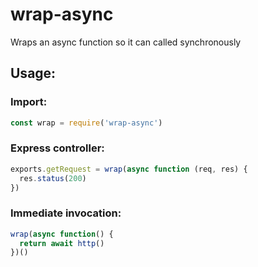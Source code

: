 # wrap-async
Wraps an async function so it can called synchronously

## Usage:

### Import:
```javascript
const wrap = require('wrap-async')
```

### Express controller:
```javascript
exports.getRequest = wrap(async function (req, res) {
  res.status(200)
})
```

### Immediate invocation:
```javascript
wrap(async function() {
  return await http()
})()
```
